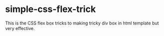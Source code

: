 # simple-css-flex-trick
This is the CSS flex box tricks to making tricky div box in html template but very effective.
